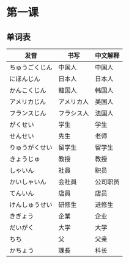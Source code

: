 # 第一课

## 单词表

| 发音           | 书写       | 中文解释 |
| -------------- | ---------- | -------- |
| ちゅうごくじん | 中国人     | 中国人   |
| にほんじん     | 日本人     | 日本人   |
| かんこくじん   | 韓国人     | 韩国人   |
| アメリカじん   | アメリカ人 | 美国人   |
| フランスじん   | フラシス人 | 法国人   |
| がくせい       | 学生       | 学生     |
| せんせい       | 先生       | 老师     |
| りゅうがくせい | 留学生     | 留学生   |
| きょうじゅ     | 教授       | 教授     |
| しゃいん       | 社員       | 职员     |
| かいしゃいん   | 会社員     | 公司职员 |
| てんいん       | 店員       | 店员     |
| けんしゅうせい | 研修生     | 进修生   |
| きぎょう       | 企業       | 企业     |
| だいがく       | 大学       | 大学     |
| ちち           | 父         | 父亲     |
| かちょう       | 課長       | 科长     |
